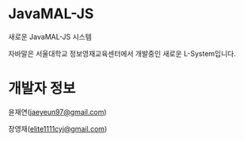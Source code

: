JavaMAL-JS
==========

새로운 JavaMAL-JS 시스템

자바말은 서울대학교 정보영재교육센터에서 개발중인 새로운 L-System입니다.

개발자 정보
==========

윤재연(jaeyeun97@gmail.com)

장영재(elite1111cyj@gmail.com)
